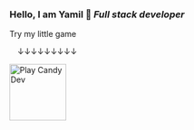 ### **Hello, I am Yamil** 👋  _Full stack developer_

Try my little game

&emsp;&darr;&darr;&darr;&darr;&darr;&darr;&darr;&darr;&darr;

<a href="https://candydev.yamildiego.com/"><img alt="Play Candy Dev" src="https://candydev.yamildiego.com/logo192.png" height=100px /></a>

